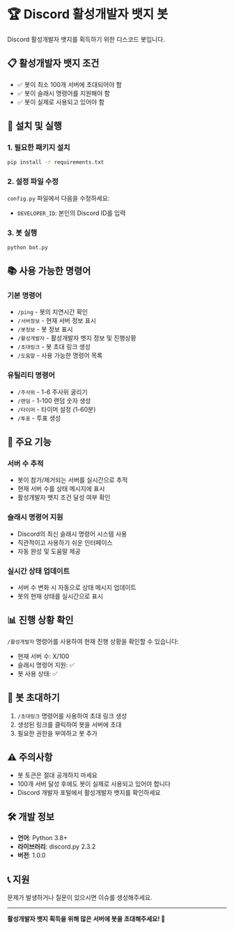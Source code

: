 # 🏆 Discord 활성개발자 뱃지 봇

Discord 활성개발자 뱃지를 획득하기 위한 디스코드 봇입니다.

## 📋 활성개발자 뱃지 조건

- ✅ 봇이 최소 100개 서버에 초대되어야 함
- ✅ 봇이 슬래시 명령어를 지원해야 함  
- ✅ 봇이 실제로 사용되고 있어야 함

## 🚀 설치 및 실행

### 1. 필요한 패키지 설치
```bash
pip install -r requirements.txt
```

### 2. 설정 파일 수정
`config.py` 파일에서 다음을 수정하세요:
- `DEVELOPER_ID`: 본인의 Discord ID를 입력

### 3. 봇 실행
```bash
python bot.py
```

## 📚 사용 가능한 명령어

### 기본 명령어
- `/ping` - 봇의 지연시간 확인
- `/서버정보` - 현재 서버 정보 표시
- `/봇정보` - 봇 정보 표시
- `/활성개발자` - 활성개발자 뱃지 정보 및 진행상황
- `/초대링크` - 봇 초대 링크 생성
- `/도움말` - 사용 가능한 명령어 목록

### 유틸리티 명령어
- `/주사위` - 1-6 주사위 굴리기
- `/랜덤` - 1-100 랜덤 숫자 생성
- `/타이머` - 타이머 설정 (1-60분)
- `/투표` - 투표 생성

## 🔧 주요 기능

### 서버 수 추적
- 봇이 참가/제거되는 서버를 실시간으로 추적
- 현재 서버 수를 상태 메시지에 표시
- 활성개발자 뱃지 조건 달성 여부 확인

### 슬래시 명령어 지원
- Discord의 최신 슬래시 명령어 시스템 사용
- 직관적이고 사용하기 쉬운 인터페이스
- 자동 완성 및 도움말 제공

### 실시간 상태 업데이트
- 서버 수 변화 시 자동으로 상태 메시지 업데이트
- 봇의 현재 상태를 실시간으로 표시

## 📊 진행 상황 확인

`/활성개발자` 명령어를 사용하여 현재 진행 상황을 확인할 수 있습니다:

- 현재 서버 수: X/100
- 슬래시 명령어 지원: ✅
- 봇 사용 상태: ✅

## 🔗 봇 초대하기

1. `/초대링크` 명령어를 사용하여 초대 링크 생성
2. 생성된 링크를 클릭하여 봇을 서버에 초대
3. 필요한 권한을 부여하고 봇 추가

## ⚠️ 주의사항

- 봇 토큰은 절대 공개하지 마세요
- 100개 서버 달성 후에도 봇이 실제로 사용되고 있어야 합니다
- Discord 개발자 포털에서 활성개발자 뱃지를 확인하세요

## 🛠️ 개발 정보

- **언어**: Python 3.8+
- **라이브러리**: discord.py 2.3.2
- **버전**: 1.0.0

## 📞 지원

문제가 발생하거나 질문이 있으시면 이슈를 생성해주세요.

---

**활성개발자 뱃지 획득을 위해 많은 서버에 봇을 초대해주세요! 🎉**
